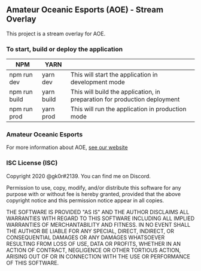 ## Amateur Oceanic Esports (AOE) - Stream Overlay
This project is a stream overlay for AOE.

### To start, build or deploy the application
| NPM           | YARN       |                                                                           |
| ------------- | ---------- | ------------------------------------------------------------------------- |
| npm run dev   | yarn dev   | This will start the application in development mode                       |
| npm run build | yarn build | This will build the application, in preparation for production deployment |
| npm run prod  | yarn prod  | This will run the application in production mode                          |

### Amateur Oceanic Esports
For more information about AOE, [see our website](https://www.aoesports.com.au/)

### ISC License (ISC)
Copyright 2020 @gk0r#2139. You can find me on Discord.

Permission to use, copy, modify, and/or distribute this software for any purpose with or without fee is hereby granted, provided that the above copyright notice and this permission notice appear in all copies.

THE SOFTWARE IS PROVIDED "AS IS" AND THE AUTHOR DISCLAIMS ALL WARRANTIES WITH REGARD TO THIS SOFTWARE INCLUDING ALL IMPLIED WARRANTIES OF MERCHANTABILITY AND FITNESS. IN NO EVENT SHALL THE AUTHOR BE LIABLE FOR ANY SPECIAL, DIRECT, INDIRECT, OR CONSEQUENTIAL DAMAGES OR ANY DAMAGES WHATSOEVER RESULTING FROM LOSS OF USE, DATA OR PROFITS, WHETHER IN AN ACTION OF CONTRACT, NEGLIGENCE OR OTHER TORTIOUS ACTION, ARISING OUT OF OR IN CONNECTION WITH THE USE OR PERFORMANCE OF THIS SOFTWARE.

